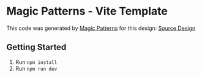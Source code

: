 # Magic Patterns - Vite Template

This code was generated by [Magic Patterns](https://magicpatterns.com) for this design: [Source Design](https://www.magicpatterns.com/c/6cu5loqse7penkxnmnwu4b)

## Getting Started

1. Run `npm install`
2. Run `npm run dev`
